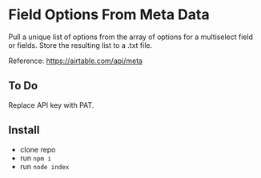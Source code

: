 # Field Options From Meta Data

Pull a unique list of options from the array of options for a multiselect  field or fields. Store the resulting list to a .txt file.

Reference: https://airtable.com/api/meta

## To Do

Replace API key with PAT.

## Install
- clone repo
- run `npm i`
- run `node index`
